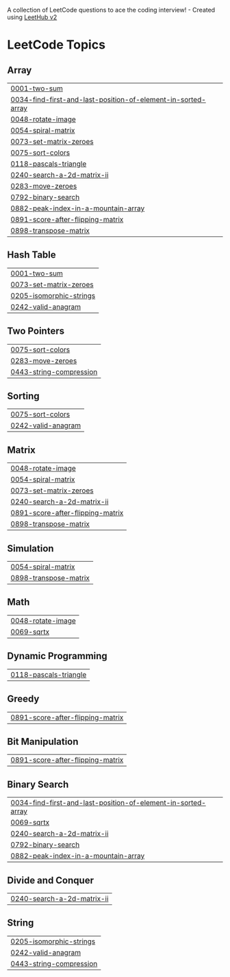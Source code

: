 A collection of LeetCode questions to ace the coding interview! - Created using [LeetHub v2](https://github.com/arunbhardwaj/LeetHub-2.0)
<!---LeetCode Topics Start-->
# LeetCode Topics
## Array
|  |
| ------- |
| [0001-two-sum](https://github.com/BHUMIKA-AWASTHI/LeetCode/tree/master/0001-two-sum) |
| [0034-find-first-and-last-position-of-element-in-sorted-array](https://github.com/BHUMIKA-AWASTHI/LeetCode/tree/master/0034-find-first-and-last-position-of-element-in-sorted-array) |
| [0048-rotate-image](https://github.com/BHUMIKA-AWASTHI/LeetCode/tree/master/0048-rotate-image) |
| [0054-spiral-matrix](https://github.com/BHUMIKA-AWASTHI/LeetCode/tree/master/0054-spiral-matrix) |
| [0073-set-matrix-zeroes](https://github.com/BHUMIKA-AWASTHI/LeetCode/tree/master/0073-set-matrix-zeroes) |
| [0075-sort-colors](https://github.com/BHUMIKA-AWASTHI/LeetCode/tree/master/0075-sort-colors) |
| [0118-pascals-triangle](https://github.com/BHUMIKA-AWASTHI/LeetCode/tree/master/0118-pascals-triangle) |
| [0240-search-a-2d-matrix-ii](https://github.com/BHUMIKA-AWASTHI/LeetCode/tree/master/0240-search-a-2d-matrix-ii) |
| [0283-move-zeroes](https://github.com/BHUMIKA-AWASTHI/LeetCode/tree/master/0283-move-zeroes) |
| [0792-binary-search](https://github.com/BHUMIKA-AWASTHI/LeetCode/tree/master/0792-binary-search) |
| [0882-peak-index-in-a-mountain-array](https://github.com/BHUMIKA-AWASTHI/LeetCode/tree/master/0882-peak-index-in-a-mountain-array) |
| [0891-score-after-flipping-matrix](https://github.com/BHUMIKA-AWASTHI/LeetCode/tree/master/0891-score-after-flipping-matrix) |
| [0898-transpose-matrix](https://github.com/BHUMIKA-AWASTHI/LeetCode/tree/master/0898-transpose-matrix) |
## Hash Table
|  |
| ------- |
| [0001-two-sum](https://github.com/BHUMIKA-AWASTHI/LeetCode/tree/master/0001-two-sum) |
| [0073-set-matrix-zeroes](https://github.com/BHUMIKA-AWASTHI/LeetCode/tree/master/0073-set-matrix-zeroes) |
| [0205-isomorphic-strings](https://github.com/BHUMIKA-AWASTHI/LeetCode/tree/master/0205-isomorphic-strings) |
| [0242-valid-anagram](https://github.com/BHUMIKA-AWASTHI/LeetCode/tree/master/0242-valid-anagram) |
## Two Pointers
|  |
| ------- |
| [0075-sort-colors](https://github.com/BHUMIKA-AWASTHI/LeetCode/tree/master/0075-sort-colors) |
| [0283-move-zeroes](https://github.com/BHUMIKA-AWASTHI/LeetCode/tree/master/0283-move-zeroes) |
| [0443-string-compression](https://github.com/BHUMIKA-AWASTHI/LeetCode/tree/master/0443-string-compression) |
## Sorting
|  |
| ------- |
| [0075-sort-colors](https://github.com/BHUMIKA-AWASTHI/LeetCode/tree/master/0075-sort-colors) |
| [0242-valid-anagram](https://github.com/BHUMIKA-AWASTHI/LeetCode/tree/master/0242-valid-anagram) |
## Matrix
|  |
| ------- |
| [0048-rotate-image](https://github.com/BHUMIKA-AWASTHI/LeetCode/tree/master/0048-rotate-image) |
| [0054-spiral-matrix](https://github.com/BHUMIKA-AWASTHI/LeetCode/tree/master/0054-spiral-matrix) |
| [0073-set-matrix-zeroes](https://github.com/BHUMIKA-AWASTHI/LeetCode/tree/master/0073-set-matrix-zeroes) |
| [0240-search-a-2d-matrix-ii](https://github.com/BHUMIKA-AWASTHI/LeetCode/tree/master/0240-search-a-2d-matrix-ii) |
| [0891-score-after-flipping-matrix](https://github.com/BHUMIKA-AWASTHI/LeetCode/tree/master/0891-score-after-flipping-matrix) |
| [0898-transpose-matrix](https://github.com/BHUMIKA-AWASTHI/LeetCode/tree/master/0898-transpose-matrix) |
## Simulation
|  |
| ------- |
| [0054-spiral-matrix](https://github.com/BHUMIKA-AWASTHI/LeetCode/tree/master/0054-spiral-matrix) |
| [0898-transpose-matrix](https://github.com/BHUMIKA-AWASTHI/LeetCode/tree/master/0898-transpose-matrix) |
## Math
|  |
| ------- |
| [0048-rotate-image](https://github.com/BHUMIKA-AWASTHI/LeetCode/tree/master/0048-rotate-image) |
| [0069-sqrtx](https://github.com/BHUMIKA-AWASTHI/LeetCode/tree/master/0069-sqrtx) |
## Dynamic Programming
|  |
| ------- |
| [0118-pascals-triangle](https://github.com/BHUMIKA-AWASTHI/LeetCode/tree/master/0118-pascals-triangle) |
## Greedy
|  |
| ------- |
| [0891-score-after-flipping-matrix](https://github.com/BHUMIKA-AWASTHI/LeetCode/tree/master/0891-score-after-flipping-matrix) |
## Bit Manipulation
|  |
| ------- |
| [0891-score-after-flipping-matrix](https://github.com/BHUMIKA-AWASTHI/LeetCode/tree/master/0891-score-after-flipping-matrix) |
## Binary Search
|  |
| ------- |
| [0034-find-first-and-last-position-of-element-in-sorted-array](https://github.com/BHUMIKA-AWASTHI/LeetCode/tree/master/0034-find-first-and-last-position-of-element-in-sorted-array) |
| [0069-sqrtx](https://github.com/BHUMIKA-AWASTHI/LeetCode/tree/master/0069-sqrtx) |
| [0240-search-a-2d-matrix-ii](https://github.com/BHUMIKA-AWASTHI/LeetCode/tree/master/0240-search-a-2d-matrix-ii) |
| [0792-binary-search](https://github.com/BHUMIKA-AWASTHI/LeetCode/tree/master/0792-binary-search) |
| [0882-peak-index-in-a-mountain-array](https://github.com/BHUMIKA-AWASTHI/LeetCode/tree/master/0882-peak-index-in-a-mountain-array) |
## Divide and Conquer
|  |
| ------- |
| [0240-search-a-2d-matrix-ii](https://github.com/BHUMIKA-AWASTHI/LeetCode/tree/master/0240-search-a-2d-matrix-ii) |
## String
|  |
| ------- |
| [0205-isomorphic-strings](https://github.com/BHUMIKA-AWASTHI/LeetCode/tree/master/0205-isomorphic-strings) |
| [0242-valid-anagram](https://github.com/BHUMIKA-AWASTHI/LeetCode/tree/master/0242-valid-anagram) |
| [0443-string-compression](https://github.com/BHUMIKA-AWASTHI/LeetCode/tree/master/0443-string-compression) |
<!---LeetCode Topics End-->